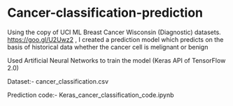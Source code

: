 # Cancer-classification-prediction

Using the copy of UCI ML Breast Cancer Wisconsin (Diagnostic) datasets. https://goo.gl/U2Uwz2 , I created a prediction model which predicts on the basis of historical data whether the cancer cell is melignant or benign

Used Artificial Neural Networks to train the model (Keras API of TensorFlow 2.0)

Dataset:- cancer_classification.csv

Prediction code:- Keras_cancer_classification_code.ipynb
